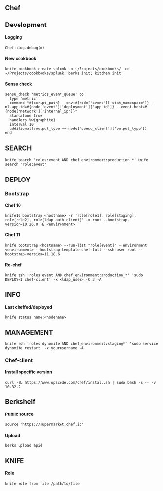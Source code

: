 Chef
----

## Development
#### Logging
`Chef::Log.debug(m)`

#### New cookbook
`knife cookbook create splunk -o ~/Projects/cookbooks/; cd ~/Projects/cookbooks/splunk; berks init; kitchen init;`

#### Sensu check
```
sensu_check 'metrics_event_queue' do
  type 'metric'
  command "#{script_path} --env=#{node['event']['stat_namespace']} --nl-app-id=#{node['event']['deployment']['app_id']} --event-host=#{node['network']['internal_ip']}"
  standalone true
  handlers %w{graphite}
  interval 10
  additional(:output_type => node['sensu_client']['output_type'])
end
```

## SEARCH
`knife search 'roles:event AND chef_environment:production_*'`
`knife search 'role:event'`

## DEPLOY

### Bootstrap
#### Chef 10
`knife10 bootstrap <hostname> -r 'role[role1], role[staging], role[role2], role[ldap_auth_client]' -x root --bootstrap-version=10.26.0 -E <environment>`
#### Chef 11
`knife bootstrap <hostname> --run-list "role[event]" --environment <environment> --bootstrap-template chef-full --ssh-user root --bootstrap-version=11.18.6`

#### Re-chef
`knife ssh 'roles:event AND chef_environment:production_*' 'sudo DEPLOY=1 chef-client' -x <ldap_user> -C 3 -A`


## INFO
#### Last cheffed/deployed
`knife status name:<nodename>`

## MANAGEMENT
`knife ssh 'roles:dynomite AND chef_environment:staging*' 'sudo service dynomite restart' -x yourusername -A`

### Chef-client
#### Install specific version
`curl -sL https://www.opscode.com/chef/install.sh | sudo bash -s -- -v 10.32.2`

## Berkshelf
#### Public source
`source 'https://supermarket.chef.io'`

#### Upload
`berks upload apid`

## KNIFE
#### Role
`knife role from file /path/to/file`
